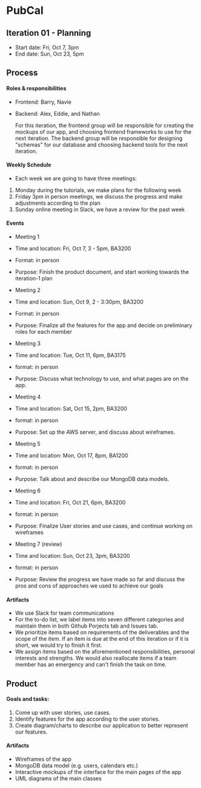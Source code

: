 # PubCal


## Iteration 01 - Planning

 * Start date: Fri, Oct 7, 3pm
 * End date: Sun, Oct 23, 5pm

## Process


#### Roles & responsibilities

  * Frontend: Barry, Navie
  * Backend: Alex, Eddie, and Nathan

    For this iteration, the frontend group will be responsible for creating the 
  mockups of our app, and choosing frontend frameworks to use for the next
  iteration. The backend group will be responsible for designing "schemas" for our database 
  and choosing backend tools for the next iteration.
  

#### Weekly Schedule ####

  * Each week we are going to have three meetings:
  1. Monday during the tutorials, we make plans for the following week
  2. Friday 3pm in person meetings, we discuss the progress and make adjustments according to the plan
  3. Sunday online meeting in Slack, we have a review for the past week


#### Events

  * Meeting 1
  * Time and location: Fri, Oct 7, 3 - 5pm, BA3200
  * Format: in person
  * Purpose: Finish the product document, and start working towards the iteration-1 plan

  * Meeting 2
  * Time and location: Sun, Oct 9, 2 - 3:30pm, BA3200
  * Format: in person
  * Purpose: Finalize all the features for the app and decide on preliminary roles for each member

  * Meeting 3
  * Time and location: Tue, Oct 11, 6pm, BA3175
  * format: in person
  * Purpose: Discuss what technology to use, and what pages are on the app.

  * Meeting 4
  * Time and location: Sat, Oct 15, 2pm, BA3200
  * format: in person
  * Purpose: Set up the AWS server, and discuss about wireframes.
  
  * Meeting 5
  * Time and location: Mon, Oct 17, 8pm, BA1200
  * format: in person
  * Purpose: Talk about and describe our MongoDB data models.

  * Meeting 6
  * Time and location: Fri, Oct 21, 6pm, BA3200
  * format: in person
  * Purpose: Finalize User stories and use cases, and continue working on wireframes
  
  * Meeting 7 (review)
  * Time and location: Sun, Oct 23, 3pm, BA3200
  * format: in person
  * Purpose: Review the progress we have made so far and discuss the pros and cons of approaches we used to achieve our goals


#### Artifacts
  * We use Slack for team communications
  * For the to-do list, we label items into seven different categories and maintain them in both Github Porjects tab and Issues tab.
  * We prioritize items based on requirements of the deliverables and the scope of the item.
  If an item is due at the end of this iteration or if it is short, we would try to
  finish it first.
  * We assign items based on the aforementioned responsibilities, personal interests and strengths.
  We would also reallocate items if a team member has an emergency and can't finish the task on time.


## Product

#### Goals and tasks:

  1. Come up with user stories, use cases.
  2. Identify features for the app according to the user stories.
  3. Create diagram/charts to describe our application to better represent our features.

#### Artifacts

* Wireframes of the app
* MongoDB data model (e.g. users, calendars etc.)
* Interactive mockups of the interface for the main pages of the app
* UML diagrams of the main classes
